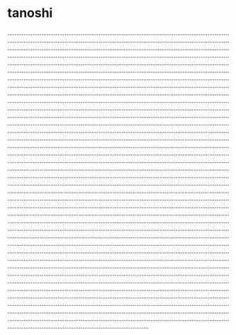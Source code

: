 # tanoshi
...................................................................................................................................................................................................................................................................................................................................................................................................................................................................................................................................................................................................................................................................................................................................................................................................................................................................................................................................................................................................................................................................................................................................................................................................................................................................................................................................................................................................................................................................................................................................................................................................................................................................................................................................................................................................................................................................................................................................................................................................................................................................................................................................................................................................................................................................................................................................................................................................................................................................................................................................................................................................................................................................................................................................................................................................................................................................................................................................................................................................................................................................................................................................................................................................................................................................................................................................................................................................................................................................................................................................................................................................................................................................................................................................................................................................................................................................................................................................................................................................................................................................................................................................................................................................................................................................................................................................................................................................................................................................................................................................................................................................................................................................................................................................................................................................................................................................................................................................................................................................................................................................................................................